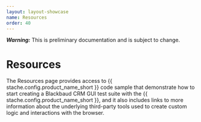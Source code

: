 ```yaml
---
layout: layout-showcase
name: Resources
order: 40
---
```


<p class="alert alert-warning"><strong><em>Warning:</em></strong> This is preliminary documentation and is subject to change.</p>

# Resources
The Resources page provides access to {{ stache.config.product_name_short }} code sample that demonstrate how to start creating a Blackbaud CRM GUI test suite with the {{ stache.config.product_name_short }}, and it also includes links to more information about the underlying third-party tools used to create custom logic and interactions with the browser.